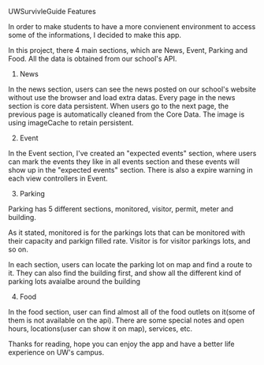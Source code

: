 

UWSurvivleGuide Features


In order to make students to have a more convienent environment to access some of the informations, I decided to make this app.

In this project, there 4 main sections, which are News, Event, Parking and Food. All the data is obtained from our school's API.


1. News

In the news section, users can see the news posted on our school's website without use the browser and load extra datas. Every page in the news section is core data persistent. When users go to the next page, the previous page is automatically cleaned from the Core Data. The image is using imageCache to retain persistent.

2. Event

In the Event section, I've created an "expected events" section, where users can mark the events they like in all events section and these events will show up in the "expected events" section. There is also a expire warning in each view controllers in Event.


3. Parking

Parking has 5 different sections, monitored, visitor, permit, meter and building.

As it stated, monitored is for the parkings lots that can be monitored with their capacity and parkign filled rate.
Visitor is for visitor parkings lots, and so on.

In each section, users can locate the parking lot on map and find a route to it. They can also find the building first, and show all the different kind of parking lots avaialbe around the building

4. Food

In the food section, user can find almost all of the food outlets on it(some of them is not available on the api). There are some special notes and open hours, locations(user can show it on map), services, etc.

Thanks for reading, hope you can enjoy the app and have a better life experience on UW's campus.


